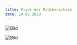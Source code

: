```yaml
---
title: Flyer der Mädchenschule
date: 20.08.2020
---
```


![Bild](/images/Flyera.jpg)

![Bild](/images/Flyerb.jpg)

<!-- more -->
